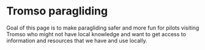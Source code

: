 # Tromso paragliding

Goal of this page is to make paragliding safer and more fun for pilots visiting
Tromso who might not have local knowledge and want to get access to information
and resources that we have and use locally.
